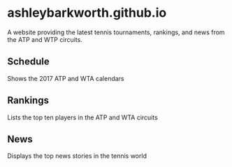 # ashleybarkworth.github.io

A website providing the latest tennis tournaments, rankings, and news from the ATP and WTP circuits. 

## Schedule
Shows the 2017 ATP and WTA calendars

## Rankings
Lists the top ten players in the ATP and WTA circuits

## News
Displays the top news stories in the tennis world
